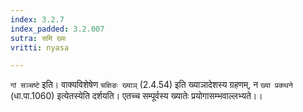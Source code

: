 ```yaml
---
index: 3.2.7
index_padded: 3.2.007
sutra: समि ख्यः
vritti: nyasa

---
```

`गां सञ्चष्टे` इति। वाक्यविशेषेण `चक्षिङः ख्याञ्` (2.4.54) इति ख्याञादेशस्य ग्रहणम्, न `ख्या प्रकथने` (धा.पा.1060) इत्येतस्येति दर्शयति। एतच्च सम्पूर्वस्य ख्यातेः प्रयोगासम्भवाल्लभ्यते।।